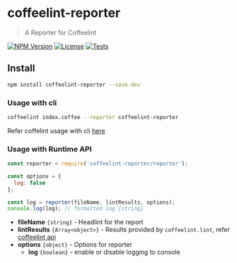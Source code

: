 # coffeelint-reporter

> A Reporter for Coffeelint

[![NPM Version](https://img.shields.io/npm/v/coffeelint-reporter.svg)](https://www.npmjs.com/package/coffeelint-reporter)
[![License](https://img.shields.io/npm/l/coffeelint-reporter.svg)](https://github.com/sibiraj-s/coffeelint-reporter/blob/master/LICENSE)
[![Tests](https://github.com/sibiraj-s/coffeelint-reporter/workflows/Tests/badge.svg)](https://github.com/sibiraj-s/coffeelint-reporter/actions)

## Install

```bash
npm install coffeelint-reporter --save-dev
```

### Usage with cli

```bash
coffeelint index.coffee --reporter coffeelint-reporter
```

Refer coffelint usage with cli [here](http://www.coffeelint.org/#usage)

### Usage with Runtime API

```js
const reporter = require('coffeelint-reporter/reporter');

const options = {
  log: false
};

const log = reporter(fileName, lintResults, options);
console.log(log); // formatted log {string}
```

- **fileName** `{string}` - Headlint for the report
- **lintResults** `{Array<object>}` - Results provided by `coffeelint.lint`, refer [coffeelint api](http://www.coffeelint.org/#api)
- **options** `{object}` - Options for reporter
  - **log** `{boolean}` - enable or disable logging to console

